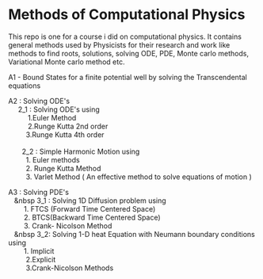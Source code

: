 

# Methods of Computational Physics 
This repo is one for a course i did on computational physics. It contains general methods used by Physicists for their research and work like
methods to find roots, solutions, solving ODE, PDE, Monte carlo methods, Variational Monte carlo method etc. 


A1 - Bound States for a finite potential well by solving the Transcendental equations

A2 :   Solving ODE's<br>
   &nbsp;&nbsp;&nbsp;&nbsp; 2_1 : Solving ODE's using <br>
                &nbsp;&nbsp; &nbsp;&nbsp; &nbsp;&nbsp;&nbsp; 1.Euler Method <br>
                &nbsp; &nbsp;&nbsp;&nbsp; &nbsp;&nbsp;&nbsp; 2.Runge Kutta 2nd order <br>
               &nbsp;&nbsp;&nbsp;&nbsp; &nbsp;&nbsp;&nbsp; 3.Runge Kutta 4th order <br>              
  &nbsp; &nbsp; &nbsp;&nbsp; 2_2 : Simple Harmonic Motion using <br>
              &nbsp;&nbsp;&nbsp;&nbsp; &nbsp;&nbsp;&nbsp;  1. Euler methods <br>
               &nbsp;&nbsp;&nbsp;&nbsp; &nbsp;&nbsp;&nbsp;  2. Runge Kutta Method <br>
               &nbsp;&nbsp;&nbsp;&nbsp; &nbsp;&nbsp;&nbsp; 3. Varlet Method ( An effective method to solve equations of motion ) <br>
              
A3 : Solving PDE's <br> 
  &nbsp;&nbsp;&nbsp;&nbsp 3_1 : Solving 1D Diffusion problem using <br> 
    &nbsp;&nbsp;&nbsp;&nbsp; &nbsp;&nbsp;&nbsp;1. FTCS (Forward Time Centered Space)<br>
       &nbsp;&nbsp;&nbsp;&nbsp; &nbsp;&nbsp;&nbsp;2. BTCS(Backward Time Centered Space)<br>
       &nbsp;&nbsp;&nbsp;&nbsp; &nbsp;&nbsp;&nbsp;3. Crank- Nicolson Method<br> 
       &nbsp;&nbsp;&nbsp;&nbsp 3_2: Solving 1-D heat Equation with Neumann boundary conditions using<br> 
       &nbsp;&nbsp;&nbsp;&nbsp; &nbsp;&nbsp;&nbsp;1. Implicit<br>
       &nbsp;&nbsp;&nbsp;&nbsp; &nbsp;&nbsp;&nbsp; 2.Explicit <br>
       &nbsp;&nbsp;&nbsp;&nbsp; &nbsp;&nbsp;&nbsp; 3.Crank-Nicolson Methods<br>
       

